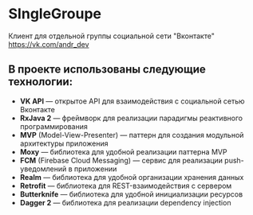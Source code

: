 # SIngleGroupe
Клиент для отдельной группы социальной сети "Вконтакте" <https://vk.com/andr_dev>

В проекте использованы следующие технологии:
-
* **VK API** — открытое API для взаимодействия с социальной сетью Вконтакте
* **RxJava 2** — фреймворк для реализации парадигмы реактивного программирования
* **MVP** (Model-View-Presenter) — паттерн для создания модульной архитектуры приложения
* **Moxy**  — библиотека для удобной реализации паттерна MVP
* **FCM** (Firebase Cloud Messaging) — сервис для реализации push-уведомлений в приложении
* **Realm** — библиотека для удобной организации хранения данных
* **Retrofit** — библиотека для REST-взаимодействия с сервером
* **Butterknife** — библиотека для удобной инициализации ресурсов
* **Dagger 2** — библиотека для реализации dependency injection
